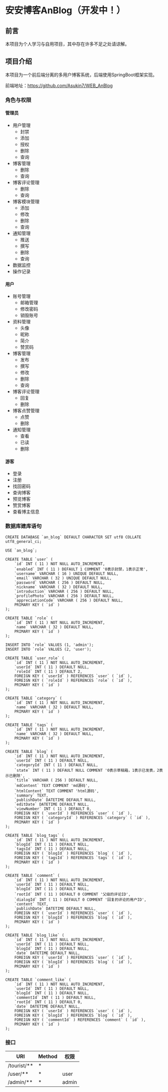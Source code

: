 # 安安博客AnBlog（开发中！）

## 前言

本项目为个人学习与自用项目，其中存在许多不足之处请谅解。

## 项目介绍

本项目为一个前后端分离的多用户博客系统，后端使用SpringBoot框架实现。

前端地址：https://github.com/Asukin7/WEB_AnBlog

### 角色与权限

#### 管理员

- 用户管理
  - 封禁
  - 添加
  - 授权
  - 删除
  - 查询
- 博客管理
  - 删除
  - 查询
- 博客评论管理
  - 删除
  - 查询
- 博客模块管理
  - 添加
  - 修改
  - 删除
  - 查询
- 通知管理
  - 推送
  - 撰写
  - 删除
  - 查询
- 数据监控
- 操作记录

#### 用户

- 账号管理
  - 邮箱管理
  - 修改密码
  - 销毁账号
- 资料管理
  - 头像
  - 昵称
  - 简介
  - 赞赏码
- 博客管理
  - 发布
  - 撰写
  - 修改
  - 删除
  - 查询
- 博客评论管理
  - 回复
  - 删除
- 博客点赞管理
  - 点赞
  - 删除
- 通知管理
  - 查看
  - 已读
  - 删除

#### 游客

- 登录
- 注册
- 找回密码
- 查询博客
- 预览博客
- 赞赏博客
- 查看博主信息

### 数据库建库语句

``` mysql 
CREATE DATABASE `an_blog` DEFAULT CHARACTER SET utf8 COLLATE utf8_general_ci;

USE `an_blog`;

CREATE TABLE `user` (
	`id` INT ( 11 ) NOT NULL AUTO_INCREMENT,
	`enabled` INT ( 11 ) DEFAULT 1 COMMENT '0表示封禁，1表示正常',
	`username` VARCHAR ( 16 ) UNIQUE DEFAULT NULL,
	`email` VARCHAR ( 32 ) UNIQUE DEFAULT NULL,
	`password` VARCHAR ( 256 ) DEFAULT NULL,
	`nickname` VARCHAR ( 32 ) DEFAULT NULL,
	`introduction` VARCHAR ( 256 ) DEFAULT NULL,
	`profilePhoto` VARCHAR ( 256 ) DEFAULT NULL,
	`appreciationCode` VARCHAR ( 256 ) DEFAULT NULL,
	PRIMARY KEY ( `id` )
);

CREATE TABLE `role` (
	`id` INT ( 11 ) NOT NULL AUTO_INCREMENT,
	`name` VARCHAR ( 32 ) DEFAULT NULL,
	PRIMARY KEY ( `id` )
);

INSERT INTO `role` VALUES (1, 'admin');
INSERT INTO `role` VALUES (2, 'user');

CREATE TABLE `user_role` (
	`id` INT ( 11 ) NOT NULL AUTO_INCREMENT,
	`userId` INT ( 11 ) DEFAULT NULL,
	`roleId` INT ( 11 ) DEFAULT 2,
	FOREIGN KEY ( `userId` ) REFERENCES `user` ( `id` ),
	FOREIGN KEY ( `roleId` ) REFERENCES `role` ( `id` ),
	PRIMARY KEY ( `id` )
);

CREATE TABLE `category` (
	`id` INT ( 11 ) NOT NULL AUTO_INCREMENT,
	`name` VARCHAR ( 32 ) DEFAULT NULL,
	PRIMARY KEY ( `id` )
);

CREATE TABLE `tags` (
	`id` INT ( 11 ) NOT NULL AUTO_INCREMENT,
	`name` VARCHAR ( 32 ) DEFAULT NULL,
	PRIMARY KEY ( `id` )
);

CREATE TABLE `blog` (
	`id` INT ( 11 ) NOT NULL AUTO_INCREMENT,
	`userId` INT ( 11 ) DEFAULT NULL,
	`categoryId` INT ( 11 ) DEFAULT NULL,
	`state` INT ( 11 ) DEFAULT NULL COMMENT '0表示草稿箱，1表示已发表，2表示已删除',
	`title` VARCHAR ( 256 ) DEFAULT NULL,
	`mdContent` TEXT COMMENT 'md源码',
	`htmlContent` TEXT COMMENT 'html源码',
	`summary` TEXT,
	`publishDate` DATETIME DEFAULT NULL,
	`editDate` DATETIME DEFAULT NULL,
    `viewNumber` INT ( 11 ) DEFAULT 0,
	FOREIGN KEY ( `userId` ) REFERENCES `user` ( `id` ),
	FOREIGN KEY ( `categoryId` ) REFERENCES `category` ( `id` ),
	PRIMARY KEY ( `id` )
);

CREATE TABLE `blog_tags` (
	`id` INT ( 11 ) NOT NULL AUTO_INCREMENT,
	`blogId` INT ( 11 ) DEFAULT NULL,
	`tagsId` INT ( 11 ) DEFAULT NULL,
	FOREIGN KEY ( `blogId` ) REFERENCES `blog` ( `id` ),
	FOREIGN KEY ( `tagsId` ) REFERENCES `tags` ( `id` ),
	PRIMARY KEY ( `id` )
);

CREATE TABLE `comment` (
	`id` INT ( 11 ) NOT NULL AUTO_INCREMENT,
	`userId` INT ( 11 ) DEFAULT NULL,
	`blogId` INT ( 11 ) DEFAULT NULL,
	`rootId` INT ( 11 ) DEFAULT 0 COMMENT '父级的评论ID',
	`dialogId` INT ( 11 ) DEFAULT 0 COMMENT '回复的评论的用户ID',
	`content` TEXT,
	`publishDate` DATETIME DEFAULT NULL,
	FOREIGN KEY ( `userId` ) REFERENCES `user` ( `id` ),
	FOREIGN KEY ( `blogId` ) REFERENCES `blog` ( `id` ),
	PRIMARY KEY ( `id` )
);

CREATE TABLE `blog_like` (
	`id` INT ( 11 ) NOT NULL AUTO_INCREMENT,
	`userId` INT ( 11 ) DEFAULT NULL,
	`blogId` INT ( 11 ) DEFAULT NULL,
	`date` DATETIME DEFAULT NULL,
	FOREIGN KEY ( `userId` ) REFERENCES `user` ( `id` ),
	FOREIGN KEY ( `blogId` ) REFERENCES `blog` ( `id` ),
	PRIMARY KEY ( `id` )
);

CREATE TABLE `comment_like` (
	`id` INT ( 11 ) NOT NULL AUTO_INCREMENT,
	`userId` INT ( 11 ) DEFAULT NULL,
	`blogId` INT ( 11 ) DEFAULT NULL,
	`commentId` INT ( 11 ) DEFAULT NULL,
	`rootId` INT ( 11 ) DEFAULT 0,
	`date` DATETIME DEFAULT NULL,
	FOREIGN KEY ( `userId` ) REFERENCES `user` ( `id` ),
	FOREIGN KEY ( `blogId` ) REFERENCES `blog` ( `id` ),
	FOREIGN KEY ( `commentId` ) REFERENCES `comment` ( `id` ),
	PRIMARY KEY ( `id` )
);
```

### 接口

| URI         | Method | 权限  |
| ----------- | ------ | ----- |
| /tourist/** | *      |       |
| /user/**    | *      | user  |
| /admin/**   | *      | admin |

